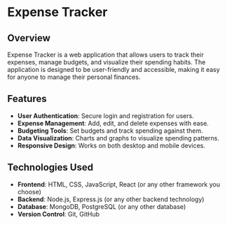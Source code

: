 # Expense Tracker

## Overview
Expense Tracker is a web application that allows users to track their expenses, manage budgets, and visualize their spending habits. The application is designed to be user-friendly and accessible, making it easy for anyone to manage their personal finances.

## Features
- **User Authentication**: Secure login and registration for users.
- **Expense Management**: Add, edit, and delete expenses with ease.
- **Budgeting Tools**: Set budgets and track spending against them.
- **Data Visualization**: Charts and graphs to visualize spending patterns.
- **Responsive Design**: Works on both desktop and mobile devices.

## Technologies Used
- **Frontend**: HTML, CSS, JavaScript, React (or any other framework you choose)
- **Backend**: Node.js, Express.js (or any other backend technology)
- **Database**: MongoDB, PostgreSQL (or any other database)
- **Version Control**: Git, GitHub
